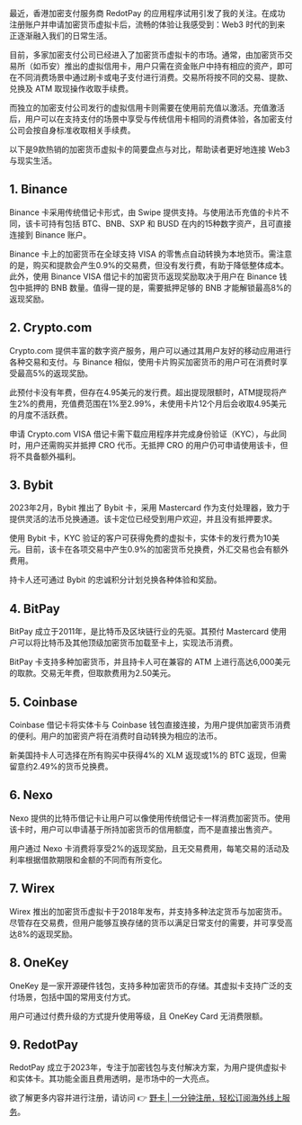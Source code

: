 最近，香港加密支付服务商 RedotPay 的应用程序试用引发了我的关注。在成功注册账户并申请加密货币虚拟卡后，流畅的体验让我感受到：Web3 时代的到来正逐渐融入我们的日常生活。

目前，多家加密支付公司已经进入了加密货币虚拟卡的市场。通常，由加密货币交易所（如币安）推出的虚拟信用卡，用户只需在资金账户中持有相应的资产，即可在不同消费场景中通过刷卡或电子支付进行消费。交易所将按不同的交易、提款、兑换及 ATM 取现操作收取手续费。

而独立的加密支付公司发行的虚拟信用卡则需要在使用前充值以激活。充值激活后，用户可以在支持支付的场景中享受与传统信用卡相同的消费体验，各加密支付公司会按自身标准收取相关手续费。

以下是9款热销的加密货币虚拟卡的简要盘点与对比，帮助读者更好地连接 Web3 与现实生活。

## 1. Binance

Binance 卡采用传统借记卡形式，由 Swipe 提供支持。与使用法币充值的卡片不同，该卡可持有包括 BTC、BNB、SXP 和 BUSD 在内的15种数字资产，且可直接连接到 Binance 账户。

Binance 卡上的加密货币在全球支持 VISA 的零售点自动转换为本地货币。需注意的是，购买和提款会产生0.9%的交易费，但没有发行费，有助于降低整体成本。此外，使用 Binance VISA 借记卡的加密货币返现奖励取决于用户在 Binance 钱包中抵押的 BNB 数量。值得一提的是，需要抵押足够的 BNB 才能解锁最高8%的返现奖励。

## 2. Crypto.com

Crypto.com 提供丰富的数字资产服务，用户可以通过其用户友好的移动应用进行各种交易和支付。与 Binance 相似，使用卡片购买加密货币的用户可在消费时享受最高5%的返现奖励。

此预付卡没有年费，但存在4.95美元的发行费。超出提现限额时，ATM提现将产生2%的费用，充值费范围在1%至2.99%，未使用卡片12个月后会收取4.95美元的月度不活跃费。

申请 Crypto.com VISA 借记卡需下载应用程序并完成身份验证（KYC），与此同时，用户还需购买并抵押 CRO 代币。无抵押 CRO 的用户仍可申请使用该卡，但将不具备额外福利。

## 3. Bybit

2023年2月，Bybit 推出了 Bybit 卡，采用 Mastercard 作为支付处理器，致力于提供灵活的法币兑换通道。该卡定位已经受到用户欢迎，并且没有抵押要求。

使用 Bybit 卡，KYC 验证的客户可获得免费的虚拟卡，实体卡的发行费为10美元。目前，该卡在各项交易中产生0.9%的加密货币兑换费，外汇交易也会有额外费用。

持卡人还可通过 Bybit 的忠诚积分计划兑换各种体验和奖励。

## 4. BitPay

BitPay 成立于2011年，是比特币及区块链行业的先驱。其预付 Mastercard 使用户可以将比特币及其他顶级加密货币加载至卡上，实现法币消费。

BitPay 卡支持多种加密货币，并且持卡人可在兼容的 ATM 上进行高达6,000美元的取款。交易无年费，但取款费用为2.50美元。

## 5. Coinbase

Coinbase 借记卡将实体卡与 Coinbase 钱包直接连接，为用户提供加密货币消费的便利。用户的加密资产将在消费时自动转换为相应的法币。

新美国持卡人可选择在所有购买中获得4%的 XLM 返现或1%的 BTC 返现，但需留意约2.49%的货币兑换费。

## 6. Nexo

Nexo 提供的比特币借记卡让用户可以像使用传统借记卡一样消费加密货币。使用该卡时，用户可以申请基于所持加密货币的信用额度，而不是直接出售资产。

用户通过 Nexo 卡消费将享受2%的返现奖励，且无交易费用，每笔交易的活动及利率根据借款期限和金额的不同而有所变化。

## 7. Wirex

Wirex 推出的加密货币虚拟卡于2018年发布，并支持多种法定货币与加密货币。尽管存在交易费，但用户能够互换存储的货币以满足日常支付的需要，并可享受高达8%的返现奖励。

## 8. OneKey

OneKey 是一家开源硬件钱包，支持多种加密货币的存储。其虚拟卡支持广泛的支付场景，包括中国的常用支付方式。

用户可通过付费升级的方式提升使用等级，且 OneKey Card 无消费限额。

## 9. RedotPay

RedotPay 成立于2023年，专注于加密钱包与支付解决方案，为用户提供虚拟卡和实体卡。其功能全面且费用透明，是市场中的一大亮点。

欲了解更多内容并进行注册，请访问 👉 [野卡 | 一分钟注册，轻松订阅海外线上服务](https://bit.ly/bewildcard)。